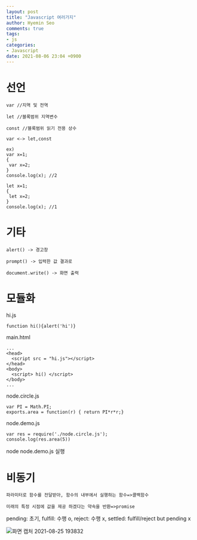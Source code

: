 ```yaml
---
layout: post
title: "Javascript 여러가지"
author: Hyemin Seo
comments: true
tags:
- js
categories:
- Javascript
date: 2021-08-06 23:04 +0900
---
```

# 선언

```
var //지역 및 전역

let //블록범위 지역변수

const //블록범위 읽기 전용 상수

var <-> let,const

ex)
var x=1;
{
 var x=2;
}
console.log(x); //2

let x=1;
{
 let x=2;
}
console.log(x); //1
```

# 기타
```
alert() -> 경고창

prompt() -> 입력한 값 결과로

document.write() -> 화면 출력

```

# 모듈화

hi.js

```
function hi(){alert('hi')}
```

main.html

```
...
<head>
  <script src = "hi.js"></script>
</head>
<body>
  <script> hi() </script>
</body>
...
```

node.circle.js

```
var PI = Math.PI;
exports.area = function(r) { return PI*r*r;}
```

node.demo.js

```
var res = require('./node.circle.js');
console.log(res.area(5))
```

node node.demo.js 실행  


# 비동기
```
파라미터로 함수를 전달받아, 함수의 내부에서 실행하는 함수=>콜백함수  

미래의 특정 시점에 값을 제공 하겠다는 약속을 반환=>promise
```

pending: 초기, fulfill: 수행 o, reject: 수행 x, settled: fulfill/reject but pending x

![화면 캡처 2021-08-25 193832](https://user-images.githubusercontent.com/75344562/130776326-408fa602-4415-4917-86f1-e1ed57ee2e2f.png)

